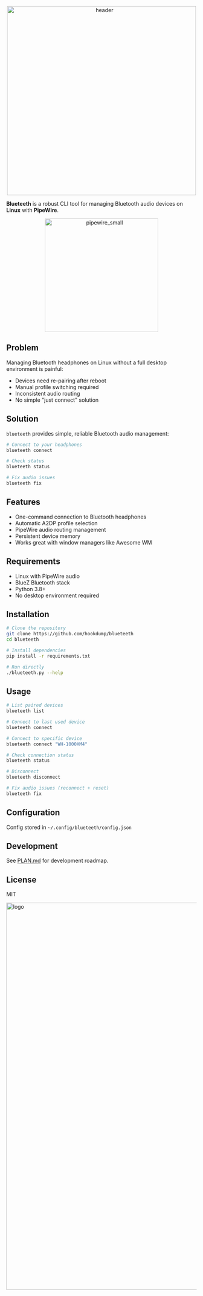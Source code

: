 <p align="center">
  <img alt="header" src="https://github.com/user-attachments/assets/5c47df6e-a3b6-499a-ad76-03888baba138" width="500" />
</p>

**Blueteeth** is a robust CLI tool for managing Bluetooth audio devices on **Linux** with **PipeWire**.

<p align="center">
  <img width="300" height="300" alt="pipewire_small" src="https://github.com/user-attachments/assets/aa329152-ca24-4690-9883-06e1d35296b1" />
</p>


## Problem
Managing Bluetooth headphones on Linux without a full desktop environment is painful:
- Devices need re-pairing after reboot
- Manual profile switching required
- Inconsistent audio routing
- No simple "just connect" solution

## Solution
`blueteeth` provides simple, reliable Bluetooth audio management:
```bash
# Connect to your headphones
blueteeth connect

# Check status
blueteeth status

# Fix audio issues
blueteeth fix
```

## Features
- One-command connection to Bluetooth headphones
- Automatic A2DP profile selection
- PipeWire audio routing management
- Persistent device memory
- Works great with window managers like Awesome WM

## Requirements
- Linux with PipeWire audio
- BlueZ Bluetooth stack
- Python 3.8+
- No desktop environment required

## Installation
```bash
# Clone the repository
git clone https://github.com/hookdump/blueteeth
cd blueteeth

# Install dependencies
pip install -r requirements.txt

# Run directly
./blueteeth.py --help
```

## Usage
```bash
# List paired devices
blueteeth list

# Connect to last used device
blueteeth connect

# Connect to specific device
blueteeth connect "WH-1000XM4"

# Check connection status
blueteeth status

# Disconnect
blueteeth disconnect

# Fix audio issues (reconnect + reset)
blueteeth fix
```

## Configuration
Config stored in `~/.config/blueteeth/config.json`

## Development
See [PLAN.md](PLAN.md) for development roadmap.

## License
MIT

<img width="1024" height="1024" alt="logo" src="https://github.com/user-attachments/assets/cfb9e908-72db-4f19-a838-3279c3d2a492" />
